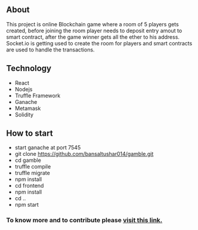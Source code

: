 ## About

This project is online Blockchain game where a room of 5 players gets created, before joining the room player needs to deposit entry amout to smart contract, after the game winner gets all the ether to his address. Socket.io is getting used to create the room for players and smart contracts are used to handle the transactions. 

## Technology 

* React 
* Nodejs
* Truffle Framework
* Ganache 
* Metamask
* Solidity 

## How to start 

* start ganache at port 7545 <br>
* git clone https://github.com/bansaltushar014/gamble.git <br>
* cd gamble <br>
* truffle compile <br>
* truffle migrate <br>
* npm install  <br>
* cd frontend  <br>
* npm install  <br>
* cd ..  <br>
* npm start

### To know more and to contribute please <a href="https://github.com/bansaltushar014/gamble/wiki/Gamble">visit this link.</a>
